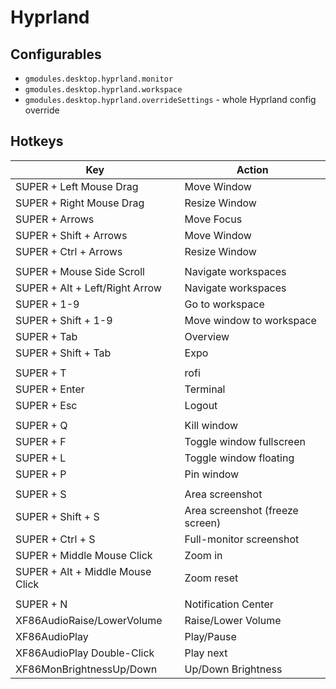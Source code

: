 # Hyprland
## Configurables
- `gmodules.desktop.hyprland.monitor`
- `gmodules.desktop.hyprland.workspace`
- `gmodules.desktop.hyprland.overrideSettings` - whole Hyprland config override
## Hotkeys
| Key                              | Action                          |
|----------------------------------|---------------------------------|
| SUPER + Left Mouse Drag          | Move Window                     |
| SUPER + Right Mouse Drag         | Resize Window                   |
| SUPER + Arrows                   | Move Focus                      |
| SUPER + Shift + Arrows           | Move Window                     |
| SUPER + Ctrl + Arrows            | Resize Window                   |
|                                  |                                 |
| SUPER + Mouse Side Scroll        | Navigate workspaces             |
| SUPER + Alt + Left/Right Arrow   | Navigate workspaces             |
| SUPER + 1-9                      | Go to workspace                 |
| SUPER + Shift + 1-9              | Move window to workspace        |
| SUPER + Tab                      | Overview                        |
| SUPER + Shift + Tab              | Expo                            |
|                                  |                                 |
| SUPER + T                        | rofi                            |
| SUPER + Enter                    | Terminal                        |
| SUPER + Esc                      | Logout                          |
|                                  |                                 |
| SUPER + Q                        | Kill window                     |
| SUPER + F                        | Toggle window fullscreen        |
| SUPER + L                        | Toggle window floating          |
| SUPER + P                        | Pin window                      |
|                                  |                                 |
| SUPER + S                        | Area screenshot                 |
| SUPER + Shift + S                | Area screenshot (freeze screen) |
| SUPER + Ctrl + S                 | Full-monitor screenshot         |
| SUPER + Middle Mouse Click       | Zoom in                         |
| SUPER + Alt + Middle Mouse Click | Zoom reset                      |
|                                  |                                 |
| SUPER + N                        | Notification Center             |
| XF86AudioRaise/LowerVolume       | Raise/Lower Volume              |
| XF86AudioPlay                    | Play/Pause                      |
| XF86AudioPlay Double-Click       | Play next                       |
| XF86MonBrightnessUp/Down         | Up/Down Brightness              |